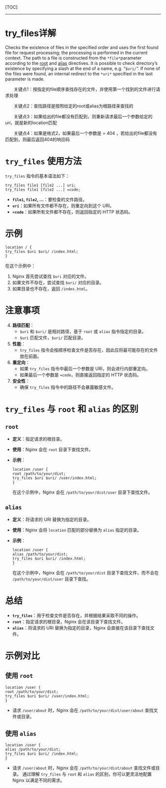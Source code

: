 [TOC]

---

# try_files详解

Checks the existence of files in the specified order and uses the first found file for request processing; the processing is performed in the current context. The path to a file is constructed from the `*file*`parameter according to the [root](http://nginx.org/en/docs/http/ngx_http_core_module.html#root) and [alias](http://nginx.org/en/docs/http/ngx_http_core_module.html#alias) directives. It is possible to check directory’s existence by specifying a slash at the end of a name, e.g. “`$uri/`”. If none of the files were found, an internal redirect to the `*uri*` specified in the last parameter is made. 

　　关键点1：按指定的file顺序查找存在的文件，并使用第一个找到的文件进行请求处理

　　关键点2：查找路径是按照给定的root或alias为根路径来查找的

　　关键点3：如果给出的file都没有匹配到，则重新请求最后一个参数给定的uri，就是新的location匹配

　　关键点4：如果是格式2，如果最后一个参数是 = 404 ，若给出的file都没有匹配到，则最后返回404的响应码

# `try_files` 使用方法

`try_files` 指令的基本语法如下：

```nginx
try_files file1 [file2 ...] uri;
try_files file1 [file2 ...] =code;
```

- **`file1`, `file2`, ...**：要检查的文件路径。
- **`uri`**：如果所有文件都不存在，则重定向到这个 URI。
- **`=code`**：如果所有文件都不存在，则返回指定的 HTTP 状态码。

# 示例

```nginx
location / {
try_files $uri $uri/ /index.html;
}
```

  在这个示例中：

1. Nginx 首先尝试查找 `$uri` 对应的文件。
2. 如果文件不存在，尝试查找 `$uri/` 对应的目录。
3. 如果目录也不存在，返回 `/index.html`。

# 注意事项

4. **路径匹配**：
   - `$uri` 和 `$uri/` 是相对路径，基于 `root` 或 `alias` 指令指定的目录。
   - `$uri` 匹配文件，`$uri/` 匹配目录。
5. **性能**：
   - `try_files` 指令会按顺序检查文件是否存在，因此应将最可能存在的文件放在前面。
6. **重定向**：
   - 如果 `try_files` 指令中最后一个参数是 URI，则会进行内部重定向。
   - 如果最后一个参数是 `=code`，则直接返回指定的 HTTP 状态码。
7. **安全性**：
   - 确保 `try_files` 指令中的路径不会暴露敏感文件。

# `try_files` 与 `root` 和 `alias` 的区别

## `root`

- **定义**：指定请求的根目录。

- **使用**：Nginx 会在 `root` 目录下查找文件。

- **示例**：
  
  ```nginx
  location /user {
  root /path/to/your/dist;
  try_files $uri $uri/ /user/index.html;
  }
  ```
  
  在这个示例中，Nginx 会在 `/path/to/your/dist/user` 目录下查找文件。

## `alias`

- **定义**：将请求的 URI 替换为指定的目录。

- **使用**：Nginx 会将 `location` 匹配的部分替换为 `alias` 指定的目录。

- **示例**：
  
  ```nginx
  location /user {
  alias /path/to/your/dist;
  try_files $uri $uri/ /index.html;
  }
  ```
  
  在这个示例中，Nginx 会在 `/path/to/your/dist` 目录下查找文件，而不会在 `/path/to/your/dist/user` 目录下查找。

# 总结

- **`try_files`**：用于检查文件是否存在，并根据结果采取不同的操作。
- **`root`**：指定请求的根目录，Nginx 会在该目录下查找文件。
- **`alias`**：将请求的 URI 替换为指定的目录，Nginx 会直接在该目录下查找文件。

# 示例对比

## 使用 `root`

```nginx
location /user {
root /path/to/your/dist;
try_files $uri $uri/ /user/index.html;
}
```

- 请求 `/user/about` 时，Nginx 会在 `/path/to/your/dist/user/about` 查找文件或目录。

## 使用 `alias`

```nginx
location /user {
alias /path/to/your/dist;
try_files $uri $uri/ /index.html;
}
```

- 请求 `/user/about` 时，Nginx 会在 `/path/to/your/dist/about` 查找文件或目录。
  通过理解 `try_files` 与 `root` 和 `alias` 的区别，你可以更灵活地配置 Nginx 以满足不同的需求。
